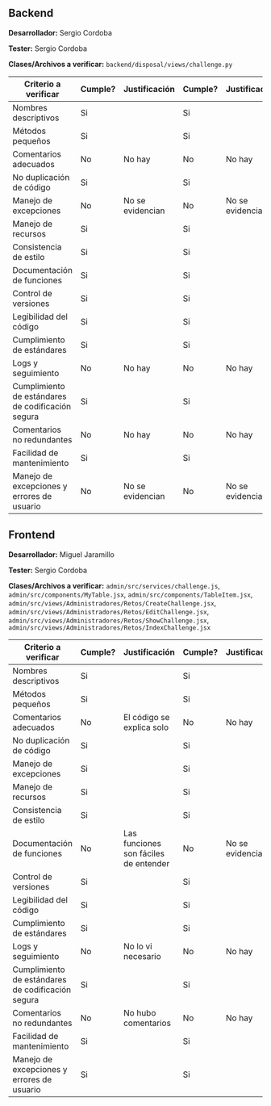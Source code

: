 ## Backend

**Desarrollador:** Sergio Cordoba

**Tester:** Sergio Cordoba

**Clases/Archivos a verificar:** `backend/disposal/views/challenge.py`

| Criterio a verificar                              | Cumple? | Justificación | Cumple? | Justificación | Notas adicionales |
| ------------------------------------------------- | ------- | ------------- | ------- | ------------- | ----------------- |
| Nombres descriptivos                              | Si        |               | Si        |               |                   |
| Métodos pequeños                                  | Si        |               | Si        |               |                   |
| Comentarios adecuados                             | No        | No hay              | No        | No hay              |                   |
| No duplicación de código                          | Si        |               | Si        |               |                   |
| Manejo de excepciones                             | No        | No se evidencian              | No        | No se evidencian              |                   |
| Manejo de recursos                                | Si        |               | Si        |               |                   |
| Consistencia de estilo                            | Si        |               | Si        |               |                   |
| Documentación de funciones                        | Si        |               | Si        |               |                   |
| Control de versiones                              | Si        |               | Si        |               |                   |
| Legibilidad del código                            | Si        |               | Si        |               |                   |
| Cumplimiento de estándares                        | Si        |               | Si        |               |                   |
| Logs y seguimiento                                | No        | No hay              | No        | No hay              |                   |
| Cumplimiento de estándares de codificación segura | Si        |               | Si        |               |                   |
| Comentarios no redundantes                        | No        | No hay              | No        | No hay              |                   |
| Facilidad de mantenimiento                        | Si        |               | Si        |               |                   |
| Manejo de excepciones y errores de usuario        | No        | No se evidencian              | No        | No se evidencian              |                   |

## Frontend

**Desarrollador:** Miguel Jaramillo

**Tester:** Sergio Cordoba

**Clases/Archivos a verificar:** `admin/src/services/challenge.js`, `admin/src/components/MyTable.jsx`, `admin/src/components/TableItem.jsx`, `admin/src/views/Administradores/Retos/CreateChallenge.jsx`, `admin/src/views/Administradores/Retos/EditChallenge.jsx`, `admin/src/views/Administradores/Retos/ShowChallenge.jsx`, `admin/src/views/Administradores/Retos/IndexChallenge.jsx`

| Criterio a verificar                              | Cumple? | Justificación | Cumple? | Justificación | Notas adicionales |
| ------------------------------------------------- | ------- | ------------- | ------- | ------------- | ----------------- |
| Nombres descriptivos                              | Si        |               | Si        |               |                   |
| Métodos pequeños                                  | Si        |               | Si        |               |                   |
| Comentarios adecuados                             | No        | El código se explica solo              | No        | No hay              |                   |
| No duplicación de código                          | Si        |               | Si        |               |                   |
| Manejo de excepciones                             | Si        |               | Si        |               |                   |
| Manejo de recursos                                | Si        |               | Si        |               |                   |
| Consistencia de estilo                            | Si        |               | Si        |               |                   |
| Documentación de funciones                        | No        | Las funciones son fáciles de entender              | No        | No se evidencia              |                   |
| Control de versiones                              | Si        |               | Si        |               |                   |
| Legibilidad del código                            | Si        |               | Si        |               |                   |
| Cumplimiento de estándares                        | Si        |               | Si        |               |                   |
| Logs y seguimiento                                | No        | No lo vi necesario              | No        | No hay              |                   |
| Cumplimiento de estándares de codificación segura | Si        |               | Si        |               |                   |
| Comentarios no redundantes                        | No        | No hubo comentarios              | No        | No hay              |                   |
| Facilidad de mantenimiento                        | Si        |               | Si        |               |                   |
| Manejo de excepciones y errores de usuario        | Si        |               | Si        |               |                   |
